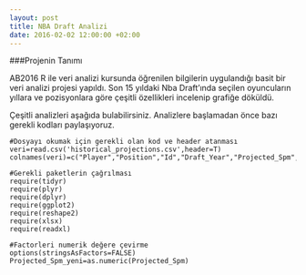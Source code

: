 ```yaml
---
layout: post
title: NBA Draft Analizi
date: 2016-02-02 12:00:00 +02:00
---
```

###Projenin Tanımı
 
AB2016 R ile veri analizi kursunda öğrenilen bilgilerin uygulandığı basit bir veri analizi projesi yapıldı. Son 15 yıldaki Nba Draft’ında seçilen oyuncuların yıllara ve pozisyonlara göre çeşitli özellikleri incelenip grafiğe döküldü.

Çeşitli analizleri aşağıda bulabilirsiniz.
Analizlere başlamadan önce bazı gerekli kodları paylaşıyoruz.

```{r}
#Dosyayı okumak için gerekli olan kod ve header atanması
veri=read.csv('historical_projections.csv',header=T)
colnames(veri)=c("Player","Position","Id","Draft_Year","Projected_Spm","Superstar","Starter","Role_player",'Bust')

#Gerekli paketlerin çağrılması
require(tidyr) 
require(plyr)
require(dplyr)
require(ggplot2)
require(reshape2)
require(xlsx)
require(readxl)

#Factorleri numerik değere çevirme
options(stringsAsFactors=FALSE)
Projected_Spm_yeni=as.numeric(Projected_Spm)
```